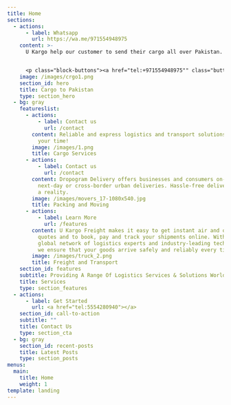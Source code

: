 ```yaml
---
title: Home
sections:
  - actions:
      - label: Whatsapp
        url: https://wa.me/971554948975
    content: >-
      U Kargo help our customer to send their cargo all over Pakistan.


      <p class="block-buttons"><a href="tel:+971554948975"" class="button white large"> Call us </a></p>
    image: /images/crgo1.png
    section_id: hero
    title: Cargo to Pakistan
    type: section_hero
  - bg: gray
    featureslist:
      - actions:
          - label: Contact us
            url: /contact
        content: Reliable and express logistics and transport solutions That no waste
          your time!
        image: /images/1.png
        title: Cargo Services
      - actions:
          - label: Contact us
            url: /contact
        content: Dropogram Delivery offers businesses and consumers on-demand, same-day,
          next-day or cross-border urban deliveries. Hassle-free delivery is now
          a reality.
        image: /images/movers_17-1080x540.jpg
        title: Packing and Moving
      - actions:
          - label: Learn More
            url: /features
        content: U Kargo Freight makes it easy to get instant air and ocean freight
          quotes and to book, pay and track your shipments online. With our
          global network of logistics experts and industry-leading technology,
          we ensure that your goods arrive safely and reliably every time.
        image: /images/truck_2.png
        title: Freight and Transport
    section_id: features
    subtitle: Providing A Range Of Logistics Services & Solutions Worldwide
    title: Services
    type: section_features
  - actions:
      - label: Get Started
        url: <a href="tel:5554280940"></a>
    section_id: call-to-action
    subtitle: ""
    title: Contact Us
    type: section_cta
  - bg: gray
    section_id: recent-posts
    title: Latest Posts
    type: section_posts
menus:
  main:
    title: Home
    weight: 1
template: landing
---
```

